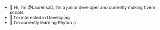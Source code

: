 - 👋 Hi, I’m @LaurensxD, I’m a junior developer and currently making fivem scripts
- 👀 I’m interested in Developing
- 🌱 I’m currently learning Phyton :)
